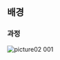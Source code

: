 ## 배경

### 과정
![picture02 001](https://user-images.githubusercontent.com/97165359/169933177-c99d46ed-fc72-469a-8fd7-5d27d00c19a3.jpeg)
